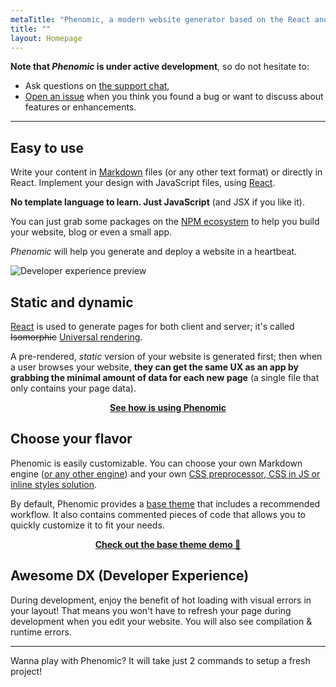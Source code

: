 ```yaml
---
metaTitle: "Phenomic, a modern website generator based on the React and Webpack ecosystem"
title: ""
layout: Homepage
---
```


**Note that _Phenomic_ is under active development**, so do not hesitate to:

- Ask questions on [the support chat](https://gitter.im/MoOx/phenomic),
- [Open an issue](https://github.com/MoOx/phenomic/issues/new)
  when you think you found a bug or want to discuss about features or enhancements.

---

## Easy to use

Write your content in [Markdown](https://en.wikipedia.org/wiki/Markdown) files (or any other text format) or directly in React.
Implement your design with JavaScript files, using [React](http://facebook.github.io/react/).

**No template language to learn. Just JavaScript** (and JSX if you like it).

You can just grab some packages on the [NPM ecosystem](http://npmjs.org/)
to help you build your website, blog or even a small app.

_Phenomic_ will help you generate and deploy a website in a heartbeat.

![Developer experience preview](/assets/phenomic-demo.gif)

## Static and dynamic

[React](http://jlongster.com/Removing-User-Interface-Complexity,-or-Why-React-is-Awesome)
is used to generate pages for both client and server; it's called ~~Isomorphic~~
[Universal rendering](https://medium.com/@mjackson/universal-javascript-4761051b7ae9).

A pre-rendered, *static* version of your website is generated first; then when
a user browses your website, **they can get the same UX as an app by grabbing
the minimal amount of data for each new page**
(a single file that only contains your page data).

<center style="font-weight: bold"><a href="showcase/">
  See how is using Phenomic
</a></center>

## Choose your flavor

Phenomic is easily customizable.
You can choose your own Markdown engine ([or any other engine](/docs/usage/plugins/))
and your own
[CSS preprocessor, CSS in JS or inline styles solution](/docs/usage/styling/).

By default, Phenomic provides a
[base theme](https://github.com/MoOx/phenomic/tree/master/themes/phenomic-theme-base)
that includes a recommended workflow.
It also contains commented pieces of code that allows you to quickly customize
it to fit your needs.

<center style="font-weight: bold"><a href="themes/base/demo/">
  Check out the base theme demo 👀
</a></center>


## Awesome DX (Developer Experience)

During development, enjoy the benefit of hot loading with visual errors in your
layout! That means you won't have to refresh your page during development when
you edit your website. You will also see compilation & runtime errors.

---

Wanna play with Phenomic? It will take just 2 commands to setup a fresh project!
